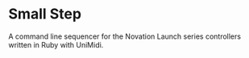 # Small Step
A command line sequencer for the Novation Launch series controllers written in Ruby with UniMidi.
